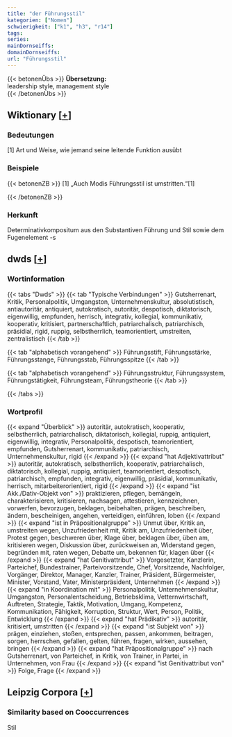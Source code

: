 ```yaml
---
title: "der Führungsstil"
kategorien: ["Nomen"]
schwierigkeit: ["k1", "h3", "r14"]
tags:
series:
mainDornseiffs:
domainDornseiffs:
url: "Führungsstil"
---
```


{{< betonenÜbs >}}
**Übersetzung:**  
leadership style, management style  
{{< /betonenÜbs >}}

## Wiktionary [[+](https://de.wiktionary.org/wiki/Führungsstil)]

### Bedeutungen
[1] Art und Weise, wie jemand seine leitende Funktion ausübt  

### Beispiele
{{< betonenZB >}}
[1] „Auch Modis Führungsstil ist umstritten.“[1]  

{{< /betonenZB >}}
### Herkunft
Determinativkompositum aus den Substantiven Führung und Stil sowie dem Fugenelement -s  



## dwds [[+](https://www.dwds.de/wb/Führungsstil)]

### Wortinformation
{{< tabs "Dwds" >}}
{{< tab "Typische Verbindungen" >}}
Gutsherrenart, Kritik, Personalpolitik, Umgangston, Unternehmenskultur, absolutistisch, antiautoritär, antiquiert, autokratisch, autoritär, despotisch, diktatorisch, eigenwillig, empfunden, herrisch, integrativ, kollegial, kommunikativ, kooperativ, kritisiert, partnerschaftlich, patriarchalisch, patriarchisch, präsidial, rigid, ruppig, selbstherrlich, teamorientiert, umstreiten, zentralistisch
{{< /tab >}}

{{< tab "alphabetisch vorangehend" >}}
Führungsstift, Führungsstärke, Führungsstange, Führungsstab, Führungsspitze
{{< /tab >}}

{{< tab "alphabetisch vorangehend" >}}
Führungsstruktur, Führungssystem, Führungstätigkeit, Führungsteam, Führungstheorie
{{< /tab >}}

{{< /tabs >}}

### Wortprofil
{{< expand "Überblick" >}} autoritär, autokratisch, kooperativ, selbstherrlich, patriarchalisch, diktatorisch, kollegial, ruppig, antiquiert, eigenwillig, integrativ, Personalpolitik, despotisch, teamorientiert, empfunden, Gutsherrenart, kommunikativ, patriarchisch, Unternehmenskultur, rigid {{< /expand >}}
{{< expand "hat Adjektivattribut" >}} autoritär, autokratisch, selbstherrlich, kooperativ, patriarchalisch, diktatorisch, kollegial, ruppig, antiquiert, teamorientiert, despotisch, patriarchisch, empfunden, integrativ, eigenwillig, präsidial, kommunikativ, herrisch, mitarbeiterorientiert, rigid {{< /expand >}}
{{< expand "ist Akk./Dativ-Objekt von" >}} praktizieren, pflegen, bemängeln, charakterisieren, kritisieren, nachsagen, attestieren, kennzeichnen, vorwerfen, bevorzugen, beklagen, beibehalten, prägen, beschreiben, ändern, bescheinigen, angehen, verteidigen, einführen, loben {{< /expand >}}
{{< expand "ist in Präpositionalgruppe" >}} Unmut über, Kritik an, umstreiten wegen, Unzufriedenheit mit, Kritik am, Unzufriedenheit über, Protest gegen, beschweren über, Klage über, beklagen über, üben am, kritisieren wegen, Diskussion über, zurückweisen an, Widerstand gegen, begründen mit, raten wegen, Debatte um, bekennen für, klagen über {{< /expand >}}
{{< expand "hat Genitivattribut" >}} Vorgesetzter, Kanzlerin, Parteichef, Bundestrainer, Parteivorsitzende, Chef, Vorsitzende, Nachfolger, Vorgänger, Direktor, Manager, Kanzler, Trainer, Präsident, Bürgermeister, Minister, Vorstand, Vater, Ministerpräsident, Unternehmen {{< /expand >}}
{{< expand "in Koordination mit" >}} Personalpolitik, Unternehmenskultur, Umgangston, Personalentscheidung, Betriebsklima, Vetternwirtschaft, Auftreten, Strategie, Taktik, Motivation, Umgang, Kompetenz, Kommunikation, Fähigkeit, Korruption, Struktur, Wert, Person, Politik, Entwicklung {{< /expand >}}
{{< expand "hat Prädikativ" >}} autoritär, kritisiert, umstritten {{< /expand >}}
{{< expand "ist Subjekt von" >}} prägen, einziehen, stoßen, entsprechen, passen, ankommen, beitragen, sorgen, herrschen, gefallen, gelten, führen, fragen, wirken, aussehen, bringen {{< /expand >}}
{{< expand "hat Präpositionalgruppe" >}} nach Gutsherrenart, von Parteichef, in Kritik, von Trainer, in Partei, in Unternehmen, von Frau {{< /expand >}}
{{< expand "ist Genitivattribut von" >}} Folge, Frage {{< /expand >}}

## Leipzig Corpora [[+](https://corpora.uni-leipzig.de/en/res?word=Führungsstil&corpusId=deu_newscrawl-public_2018)]


### Similarity based on Cooccurrences
Stil

